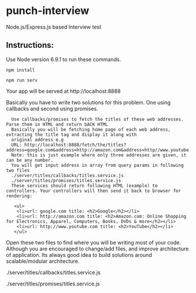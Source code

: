 # punch-interview
Node.js/Express.js based Interview test



## Instructions:
Use Node version 6.9.1 to run these commands.

`npm install`

`npm run serv`

Your app will be served at http://localhost:8888

Basically you have to write two solutions for this problem. One using callbacks and second using promises.

```
  Use callbacks/promises to fetch the titles of these web addresses. Parse them in HTML and return bACK HTML
  Basically you will be fetching home page of each web address, extracting the title tag and display it along with
  original address e.g
  URL: http://localhost:8888/fetch/the/titles?address=google.com&address=http://amazon.com&address=http//www.youtube.com
  Note: this is just example where only three addresses are given, it can be any number.
  You will get input address in array from query params in following two files 
  ./server/titles/callbacks/titles.service.js  
  ./server/titles/promises/titles.service.js
  These services should return following HTML (example) to controllers. Your controllers will then send it back to browser for rendering:

   <ul>
    <li>url: google.com title: <h2>Google</h2></li>
    <li>url: http://amazon.com title: <h2>Amazon.com: Online Shopping for Electronics, Apparel, Computers, Books, DVDs & more</h2></li>
    <li>url: http://www.youtube.com title: <h2>YouTube</h2></li>
   </ul>
```

Open these two files to find where you will be writing most of your code. Although you are encouraged to change/add files, and improve
architecture of application. Its always good idea to build solutions around scalable/modular architecture.

./server/titles/callbacks/titles.service.js

./server/titles/promises/titles.service.js
